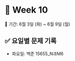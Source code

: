 ﻿# 📘 Week 10

<!-- 기간 시작 -->
📆 기간: 6월 3일 (화) ~ 6월 9일 (월)
<!-- 기간 끝 -->

<!-- 요일별 기록 시작 -->
## ✅ 요일별 문제 기록
- 화요일: 백준 15655_N과M6
<!-- 요일별 기록 끝 -->